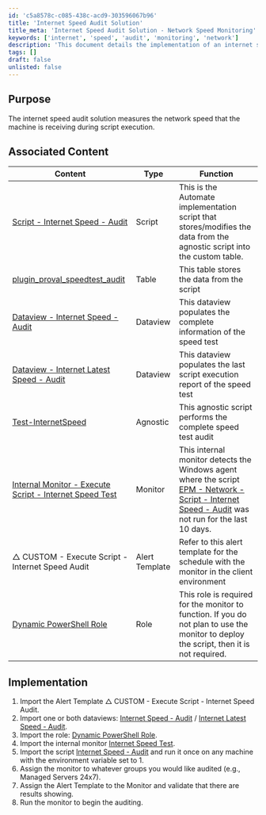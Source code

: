 ```yaml
---
id: 'c5a8578c-c085-438c-acd9-303596067b96'
title: 'Internet Speed Audit Solution'
title_meta: 'Internet Speed Audit Solution - Network Speed Monitoring'
keywords: ['internet', 'speed', 'audit', 'monitoring', 'network']
description: 'This document details the implementation of an internet speed audit solution that measures network speed during script execution. It includes associated scripts, tables, dataviews, and monitors for effective speed testing and reporting.'
tags: []
draft: false
unlisted: false
---
```


## Purpose

The internet speed audit solution measures the network speed that the machine is receiving during script execution.

## Associated Content

| Content                                                                                          | Type          | Function                                                                                                           |
|--------------------------------------------------------------------------------------------------|---------------|--------------------------------------------------------------------------------------------------------------------|
| [Script - Internet Speed - Audit](https://proval.itglue.com/DOC-5078775-9166226)                | Script        | This is the Automate implementation script that stores/modifies the data from the agnostic script into the custom table. |
| [plugin_proval_speedtest_audit](<../cwa/tables/plugin_proval_speedtest_audit.md>)             | Table         | This table stores the data from the script                                                                         |
| [Dataview - Internet Speed - Audit](https://proval.itglue.com/DOC-5078775-9166225)             | Dataview      | This dataview populates the complete information of the speed test                                                |
| [Dataview - Internet Latest Speed - Audit](<../cwa/dataviews/Internet Latest Speed - Audit.md>) | Dataview      | This dataview populates the last script execution report of the speed test                                        |
| [Test-InternetSpeed](<../powershell/Test-InternetSpeed.md>)                                   | Agnostic      | This agnostic script performs the complete speed test audit                                                        |
| [Internal Monitor - Execute Script - Internet Speed Test](<../cwa/monitors/Execute Script - Internet Speed Test.md>) | Monitor       | This internal monitor detects the Windows agent where the script [EPM - Network - Script - Internet Speed - Audit](https://proval.itglue.com/DOC-5078775-9166226) was not run for the last 10 days. |
| △ CUSTOM - Execute Script - Internet Speed Audit                                                 | Alert Template | Refer to this alert template for the schedule with the monitor in the client environment                          |
| [Dynamic PowerShell Role](<../cwa/roles/Dynamic PowerShell Role.md>)                           | Role          | This role is required for the monitor to function. If you do not plan to use the monitor to deploy the script, then it is not required. |

## Implementation

1. Import the Alert Template △ CUSTOM - Execute Script - Internet Speed Audit.  
2. Import one or both dataviews: [Internet Speed - Audit](https://proval.itglue.com/DOC-5078775-9166225) / [Internet Latest Speed - Audit](<../cwa/dataviews/Internet Latest Speed - Audit.md>).  
3. Import the role: [Dynamic PowerShell Role](<../cwa/roles/Dynamic PowerShell Role.md>).  
4. Import the internal monitor [Internet Speed Test](<../cwa/monitors/Execute Script - Internet Speed Test.md>).  
5. Import the script [Internet Speed - Audit](https://proval.itglue.com/DOC-5078775-9166226) and run it once on any machine with the environment variable set to 1.  
6. Assign the monitor to whatever groups you would like audited (e.g., Managed Servers 24x7).  
7. Assign the Alert Template to the Monitor and validate that there are results showing.  
8. Run the monitor to begin the auditing.
